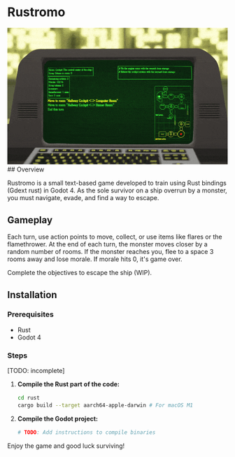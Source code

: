 # Rustromo

<img src="demo_gif.gif"  loop=infinite>
## Overview

Rustromo is a small text-based game developed to train using Rust bindings (Gdext rust) in Godot 4. As the sole survivor on a ship overrun by a monster, you must navigate, evade, and find a way to escape.

## Gameplay

Each turn, use action points to move, collect, or use items like flares or the flamethrower. At the end of each turn, the monster moves closer by a random number of rooms. If the monster reaches you, flee to a space 3 rooms away and lose morale. If morale hits 0, it's game over.

Complete the objectives to escape the ship (WIP).

## Installation

### Prerequisites

- Rust
- Godot 4

### Steps
[TODO: incomplete]
1. **Compile the Rust part of the code:**
    ```sh
    cd rust
    cargo build --target aarch64-apple-darwin # For macOS M1
    ```

2. **Compile the Godot project:**
    ```sh
    # TODO: Add instructions to compile binaries
    ```

Enjoy the game and good luck surviving!
